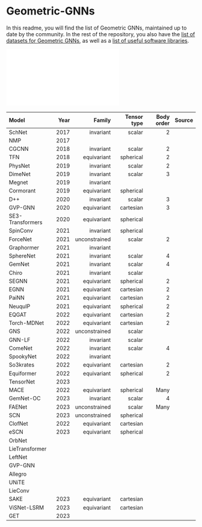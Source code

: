 # Geometric-GNNs

In this readme, you will find the list of Geometric GNNs, maintained up to date by the community. 
In the rest of the repository, you also have the [list of datasets for Geometric GNNs](https://github.com/AlexDuvalinho/geometric-gnns/blob/main/coding-libraries.md), as well as a [list of useful software libraries](https://github.com/AlexDuvalinho/geometric-gnns/blob/main/software.md). 


![Timeline](timeline.pdf)


| Model | Year | Family | Tensor type | Body order | Source |
| :---  | ---: | ---:   | ---:         | ---: | ---: |
|SchNet| 2017| invariant	| scalar	| 2 | 
| NMP|	2017||			|| |
|CGCNN|	2018|	invariant|	scalar|	2| |
|TFN|	2018|	equivariant|	spherical|	2| |
|PhysNet|	2019|	invariant|	scalar|	2| |
|DimeNet|	2019|	invariant|	scalar|	3| |
|Megnet|	2019|	invariant||		| |
|Cormorant|	2019|	equivariant|	spherical|	| |
|D++|	2020|	invariant|	scalar|	3| |
|GVP-GNN|	2020|	equivariant|	cartesian|	3| |
|SE3-Transformers|	2020|	equivariant| spherical|		| |
|SpinConv|	2021|	invariant| spherical|| |
|ForceNet|	2021|	unconstrained| scalar|	2| |
|Graphormer|	2021|	invariant| |		| |
|SphereNet|	2021|	invariant|	scalar|	4| |
|GemNet|	2021|	invariant|	scalar|	4| |
|Chiro|	2021|	invariant|	scalar|	| |
|SEGNN|	2021|	equivariant|	spherical|	2| |
|EGNN|	2021|	equivariant|	cartesian|	2| |
|PaiNN|	2021|	equivariant|	cartesian|	2| |
|NeuquIP|	2021|	equivariant|	spherical|	2| |
|EQGAT|	2022|	equivariant|	cartesian|	2| |
|Torch-MDNet|	2022|	equivariant|	cartesian|	2| |
|GNS|	2022|	unconstrained |	scalar|	| |
|GNN-LF|	2022|	invariant|	scalar|| |
|ComeNet|	2022|	invariant|	scalar|4| |
|SpookyNet|	2022|	invariant||		| |
|So3krates|	2022|	equivariant|	cartesian|	2| |
|Equiformer|	2022|	equivariant|	spherical|	2| |
|TensorNet|	2023||			|| |
|MACE|	2022|	equivariant|	spherical |Many| |
|GemNet-OC|	2023|	invariant|	scalar|	4| |
|FAENet|	2023|	unconstrained | scalar |	Many|| |
|SCN|	2023|	unconstrained|	spherical	| | |
|ClofNet|	2022|	equivariant|	cartesian|	| |
|eSCN|	2023|	equivariant|	spherical|	| |
|OrbNet|||				|| |
|LieTransformer|||				|| |
|LeftNet|	||			|| |
|GVP-GNN|				|| |
|Allegro|||				|| |
|UNiTE| ||				|| |
|LieConv|||				|| |
|SAKE|	2023|	equivariant | cartesian|	| |
|ViSNet-LSRM|	2023|	equivariant |	cartesian|	| |
|GET|	2023	||		|| |
